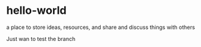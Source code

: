 # hello-world
a place to store ideas, resources, and share and discuss things with others

Just wan to test the branch
